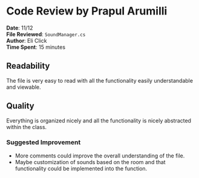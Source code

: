 # Code Review by Prapul Arumilli

**Date**: 11/12  
**File Reviewed**: `SoundManager.cs`  
**Author**: Eli Click<br> 
**Time Spent**: 15 minutes  

## Readability

The file is very easy to read with all the functionality easily understandable and viewable. 

## Quality

Everything is organized nicely and all the functionality is nicely abstracted within the class. 

### Suggested Improvement
- More comments could improve the overall understanding of the file.
- Maybe customization of sounds based on the room and that functionality could be implemented into the function.
